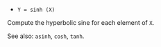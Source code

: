 * `Y = sinh (X)`

Compute the hyperbolic sine for each element of `X`.

See also: `asinh`, `cosh`, `tanh`.
